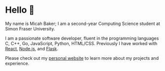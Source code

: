 # Hello 👋

My name is Micah Baker; I am a second-year Computing Science student at Simon Fraser University.

I am a passionate software developer, fluent in the programming languages C, C++, Go, JavaScript, Python, HTML/CSS.
Previously I have worked with [React](https://react.dev/), [Node.js](https://nodejs.org/), and [Flask](https://flask.palletsprojects.com/).

Please check out my [personal website](https://micahbaker.xyz) to learn more about my projects and experience.
